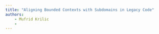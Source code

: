 ```yaml
---
title: "Aligning Bounded Contexts with Subdomains in Legacy Code"
authors:
    - Mufrid Krilic
    -                            
---
```

